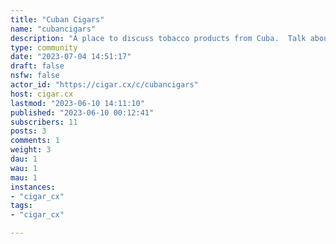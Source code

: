 ```yaml
---
title: "Cuban Cigars" 
name: "cubancigars"
description: "A place to discuss tobacco products from Cuba.  Talk about brands, marcas, blends, farm rolls, and vendors."
type: community
date: "2023-07-04 14:51:17"
draft: false
nsfw: false
actor_id: "https://cigar.cx/c/cubancigars"
host: cigar.cx
lastmod: "2023-06-10 14:11:10"
published: "2023-06-10 00:12:41"
subscribers: 11
posts: 3
comments: 1
weight: 3
dau: 1
wau: 1
mau: 1
instances:
- "cigar_cx"
tags: 
- "cigar_cx"

---
```

